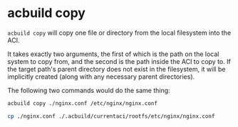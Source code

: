 # acbuild copy

`acbuild copy` will copy one file or directory from the local filesystem into
the ACI.

It takes exactly two arguments, the first of which is the path on the
local system to copy from, and the second is the path inside the ACI to copy
to. If the target path's parent directory does not exist in the filesystem, it
will be implicitly created (along with any necessary parent directories).

The following two commands would do the same thing:

```bash
acbuild copy ./nginx.conf /etc/nginx/nginx.conf
```

```bash
cp ./nginx.conf ./.acbuild/currentaci/rootfs/etc/nginx/nginx.conf
```
